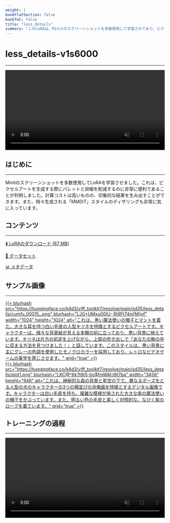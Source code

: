 ```yaml
---
weight: 1
bookFlatSection: false
bookToC: false
title: "less_details"
summary: "このLoRAは、Minitのスクリーンショットを多数使用して学習されており、ピクセルアートを生成する際にパレットと詳細を削減するのに非常に便利であることが判明しました。計算コストは高いものの、印象的な結果を生み出します。"
---
```


<!--markdownlint-disable MD025 MD033 -->

# less_details-v1s6000

---

<div style="text-align: center;">
    <video style="width: 100%;" autoplay loop muted playsinline>
        <source src="https://huggingface.co/k4d3/yiff_toolkit7/resolve/main/sd35/less_details/plot3003k_samplea.webm" type="video/mp4">
        お使いのブラウザは動画タグをサポートしていません。
    </video>
</div>

## はじめに

---

Minitのスクリーンショットを多数使用してLoRAを学習させました。これは、ピクセルアートを生成する際にパレットと詳細を削減するのに非常に便利であることが判明しました。計算コストは高いものの、印象的な結果を生み出すことができます。また、時々生成される「MMDiT」スタイルのディザリングも非常に気に入っています。

## コンテンツ

---

[⬇️ LoRAのダウンロード (87 MB)](https://huggingface.co/k4d3/yiff_toolkit7/resolve/main/sd35/less_details/less_details-v1s6000.safetensors)

[📐 データセット](https://huggingface.co/datasets/k4d3/minit)

[📊 メタデータ](https://huggingface.co/k4d3/yiff_toolkit7/resolve/main/sd35/less_details/less_details-v1s6000.json)

## サンプル画像

---

<div class="image-grid">
  <div class="image-grid-container">
    <a href="https://huggingface.co/k4d3/yiff_toolkit7/resolve/main/sd35/less_details/cumfy_00015_.png">
    {{< blurhash
      src="https://huggingface.co/k4d3/yiff_toolkit7/resolve/main/sd35/less_details/cumfy_00015_.png"
      blurhash="LJG+UMxu00IU-;Rj9Ft74nj[M{of"
      width="1024"
      height="1024"
      alt="これは、黒い魔法使いの帽子とマントを着た、大きな耳を持つ白い毛皮の人型キツネを特徴とするピクセルアートです。キャラクターは、様々な背表紙が見える本棚の前に立っており、黒い背景に映えています。キツネは片方の前足を上げながら、上部の吹き出しで「あなたの腕の中に収まる方法を見つけました！」と話しています。このスタイルは、黒い背景に主にグレーの色調を使用したモノクロカラーを採用しており、レトロなビデオゲームの美学を感じさせます。"
      grid="true"
    >}}
    </a>
  </div>
</div>

<div class="image-grid">
  <div class="image-grid-container">
    </a>
    <a href="https://huggingface.co/k4d3/yiff_toolkit7/resolve/main/sd35/less_details/plot1.png">
    {{< blurhash
      src="https://huggingface.co/k4d3/yiff_toolkit7/resolve/main/sd35/less_details/plot1.png"
      blurhash="LKC@^6k?t6t5-bo$fmWAl:t8t7ba"
      width="3456"
      height="946"
      alt="これは、神秘的な森の背景と星空の下で、異なるポーズをとる人型の犬のキャラクターの3つの横並びの肖像画を特徴とするデジタル画像です。キャラクターは白い毛皮を持ち、複雑な模様が施された大きな紫の魔法使いの帽子をかぶっています。また、明るい色の毛皮と美しく対照的な、なびく紫のローブを着ています。"
      grid="true"
    >}}
    </a>
  </div>
</div>

## トレーニングの過程

---

<div style="text-align: center;">
    <video style="width: 100%;" autoplay loop muted playsinline>
        <source src="https://huggingface.co/k4d3/yiff_toolkit7/resolve/main/sd35/less_details/sample_sample00.mp4" type="video/mp4">
        お使いのブラウザは動画タグをサポートしていません。
    </video>
</div>
